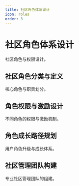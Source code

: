 ```yaml
---
title: 社区角色体系设计
icon: roles
order: 3
---
```


# 社区角色体系设计

社区角色与权限设计。

## 社区角色分类与定义

核心角色与职责划分。

## 角色权限与激励设计

不同角色的权限与激励机制。

## 角色成长路径规划

用户角色升级与成长体系。

## 社区管理团队构建

专业社区管理团队的组建。

